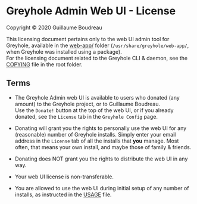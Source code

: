 
Greyhole Admin Web UI - License
===============================

Copyright © 2020 Guillaume Boudreau

This licensing document pertains only to the web UI admin tool for Greyhole, available in the [web-app/](https://github.com/gboudreau/Greyhole/tree/master/web-app) folder (`/usr/share/greyhole/web-app/`, when Greyhole was installed using a package).  
For the licensing document related to the Greyhole CLI & daemon, see the [COPYING](https://github.com/gboudreau/Greyhole/blob/master/COPYING) file in the root folder.

Terms
-----

- The Greyhole Admin web UI is available to users who donated (any amount) to the Greyhole project, or to Guillaume Boudreau.  
  Use the `Donate!` button at the top of the web UI, or if you already donated, see the `License` tab in the `Greyhole Config` page.

- Donating will grant you the rights to personally use the web UI for any (reasonable) number of Greyhole installs. Simply enter your email address in the `License` tab of all the installs that __you__ manage. Most often, that means your own install, and maybe those of family & friends.

- Donating does NOT grant you the rights to distribute the web UI in any way.

- Your web UI license is non-transferable.

- You are allowed to use the web UI during initial setup of any number of installs, as instructed in the [USAGE](https://raw.github.com/gboudreau/Greyhole/master/USAGE) file.
